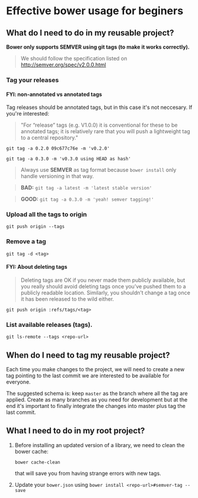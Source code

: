 # Effective bower usage for beginers

## What do I need to do in my reusable project?

**Bower only supports SEMVER using git tags (to make it works correctly).**

> We should follow the specification listed on http://semver.org/spec/v2.0.0.html

### Tag your releases

#### FYI: non-annotated vs annotated tags

Tag releases should be annotated tags, but in this case it's not neccesary. If you're interested:

> "For “release” tags (e.g. V1.0.0) it is conventional for these to be annotated tags; it is relatively rare that you will push a lightweight tag to a central repository."

`git tag -a 0.2.0 09c677c76e -m 'v0.2.0'`

`git tag -a 0.3.0 -m 'v0.3.0 using HEAD as hash'`

> Always use **SEMVER** as tag format because `bower install` only handle 
> versioning in that way.

> **BAD:** `git tag -a latest -m 'latest stable version'`

> **GOOD:** `git tag -a 0.3.0 -m 'yeah! semver tagging!'`

### Upload all the tags to origin

`git push origin --tags`

### Remove a tag

`git tag -d <tag>`

#### FYI: About deleting tags

> Deleting tags are OK if you never made them publicly available, but you really should avoid deleting tags 
once you’ve pushed them to a publicly readable location. Similarly, you shouldn’t change a tag once it has 
been released to the wild either.

`git push origin :refs/tags/<tag>`

### List available releases (tags).

`git ls-remote --tags <repo-url>`

## When do I need to tag my reusable project?

Each time you make changes to the project, we will need to create a new 
tag pointing to the last commit we are interested to be available for 
everyone.

The suggested schema is: keep `master` as the branch where all the tag are
applied. Create as many branches as you need for development but at the end it's 
important to finally integrate the changes into master plus tag the last commit.

## What I need to do in my root project?

1. Before installing an updated version of a library, we need to clean the bower 
   cache:

    `bower cache-clean`

   that will save you from having strange errors with new tags.
   
2. Update your `bower.json` using `bower install <repo-url>#semver-tag --save`

